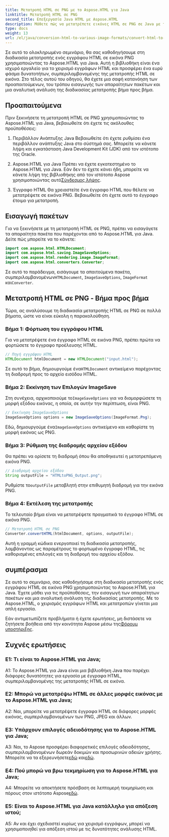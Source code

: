 ```yaml
---
title: Μετατροπή HTML σε PNG με το Aspose.HTML για Java
linktitle: Μετατροπή HTML σε PNG
second_title: Επεξεργασία Java HTML με Aspose.HTML
description: Μάθετε πώς να μετατρέπετε εικόνες HTML σε PNG σε Java με το Aspose.HTML. Ένας περιεκτικός οδηγός με οδηγίες βήμα προς βήμα.
type: docs
weight: 13
url: /el/java/conversion-html-to-various-image-formats/convert-html-to-png/
---
```

Σε αυτό το ολοκληρωμένο σεμινάριο, θα σας καθοδηγήσουμε στη διαδικασία μετατροπής ενός εγγράφου HTML σε εικόνα PNG χρησιμοποιώντας το Aspose.HTML για Java. Αυτή η βιβλιοθήκη είναι ένα ισχυρό εργαλείο για το χειρισμό εγγράφων HTML και προσφέρει ένα ευρύ φάσμα δυνατοτήτων, συμπεριλαμβανομένης της μετατροπής HTML σε εικόνα. Στο τέλος αυτού του οδηγού, θα έχετε μια σαφή κατανόηση των προαπαιτούμενων, του τρόπου εισαγωγής των απαραίτητων πακέτων και μια αναλυτική ανάλυση της διαδικασίας μετατροπής βήμα προς βήμα.

## Προαπαιτούμενα

Πριν ξεκινήσετε τη μετατροπή HTML σε PNG χρησιμοποιώντας το Aspose.HTML για Java, βεβαιωθείτε ότι έχετε τις ακόλουθες προϋποθέσεις:

1. Περιβάλλον Ανάπτυξης Java
Βεβαιωθείτε ότι έχετε ρυθμίσει ένα περιβάλλον ανάπτυξης Java στο σύστημά σας. Μπορείτε να κάνετε λήψη και εγκατάσταση Java Development Kit (JDK) από τον ιστότοπο της Oracle.

2. Aspose.HTML για Java
 Πρέπει να έχετε εγκατεστημένο το Aspose.HTML για Java. Εάν δεν το έχετε κάνει ήδη, μπορείτε να κάνετε λήψη της βιβλιοθήκης από τον ιστότοπο Aspose χρησιμοποιώντας αυτό[Σύνδεσμος λήψης](https://releases.aspose.com/html/java/).

3. Έγγραφο HTML
Θα χρειαστείτε ένα έγγραφο HTML που θέλετε να μετατρέψετε σε εικόνα PNG. Βεβαιωθείτε ότι έχετε αυτό το έγγραφο έτοιμο για μετατροπή.

## Εισαγωγή πακέτων

Για να ξεκινήσετε με τη μετατροπή HTML σε PNG, πρέπει να εισαγάγετε τα απαραίτητα πακέτα που παρέχονται από το Aspose.HTML για Java. Δείτε πώς μπορείτε να το κάνετε:

```java
import com.aspose.html.HTMLDocument;
import com.aspose.html.saving.ImageSaveOptions;
import com.aspose.html.rendering.image.ImageFormat;
import com.aspose.html.converters.Converter;
```

 Σε αυτό το παράδειγμα, εισάγουμε τα απαιτούμενα πακέτα, συμπεριλαμβανομένων`HTMLDocument`, `ImageSaveOptions`, `ImageFormat` και`Converter`.

## Μετατροπή HTML σε PNG - Βήμα προς βήμα

Τώρα, ας αναλύσουμε τη διαδικασία μετατροπής HTML σε PNG σε πολλά βήματα, ώστε να είναι εύκολη η παρακολούθηση.

### Βήμα 1: Φόρτωση του εγγράφου HTML

Για να μετατρέψετε ένα έγγραφο HTML σε εικόνα PNG, πρέπει πρώτα να φορτώσετε το έγγραφο προέλευσης HTML.

```java
// Πηγή εγγράφου HTML
HTMLDocument htmlDocument = new HTMLDocument("input.html");
```

 Σε αυτό το βήμα, δημιουργούμε ένα`HTMLDocument` αντικείμενο παρέχοντας τη διαδρομή προς το αρχείο εισόδου HTML.

### Βήμα 2: Εκκίνηση των Επιλογών ImageSave

 Στη συνέχεια, αρχικοποιούμε το`ImageSaveOptions` για να διαμορφώσετε τη μορφή εξόδου εικόνας, η οποία, σε αυτήν την περίπτωση, είναι PNG.

```java
// Εκκίνηση ImageSaveOptions
ImageSaveOptions options = new ImageSaveOptions(ImageFormat.Png);
```

 Εδώ, δημιουργούμε ένα`ImageSaveOptions` αντικείμενο και καθορίστε τη μορφή εικόνας ως PNG.

### Βήμα 3: Ρύθμιση της διαδρομής αρχείου εξόδου

Θα πρέπει να ορίσετε τη διαδρομή όπου θα αποθηκευτεί η μετατρεπόμενη εικόνα PNG.

```java
// Διαδρομή αρχείου εξόδου
String outputFile = "HTMLtoPNG_Output.png";
```

 Ρυθμίστε το`outputFile` μεταβλητή στην επιθυμητή διαδρομή για την εικόνα PNG.

### Βήμα 4: Εκτέλεση της μετατροπής

Το τελευταίο βήμα είναι να μετατρέψετε πραγματικά το έγγραφο HTML σε εικόνα PNG.

```java
// Μετατροπή HTML σε PNG
Converter.convertHTML(htmlDocument, options, outputFile);
```

Αυτή η γραμμή κώδικα ενεργοποιεί τη διαδικασία μετατροπής, λαμβάνοντας ως παραμέτρους το φορτωμένο έγγραφο HTML, τις καθορισμένες επιλογές και τη διαδρομή του αρχείου εξόδου.

## συμπέρασμα

Σε αυτό το σεμινάριο, σας καθοδηγήσαμε στη διαδικασία μετατροπής ενός εγγράφου HTML σε εικόνα PNG χρησιμοποιώντας το Aspose.HTML για Java. Έχετε μάθει για τις προϋποθέσεις, την εισαγωγή των απαραίτητων πακέτων και μια αναλυτική ανάλυση της διαδικασίας μετατροπής. Με το Aspose.HTML, ο χειρισμός εγγράφων HTML και μετατροπών γίνεται μια απλή εργασία.

 Εάν αντιμετωπίζετε προβλήματα ή έχετε ερωτήσεις, μη διστάσετε να ζητήσετε βοήθεια από την κοινότητα Aspose μέσω της[Φόρουμ υποστήριξης](https://forum.aspose.com/).

## Συχνές ερωτήσεις

### Ε1: Τι είναι το Aspose.HTML για Java;

A1: Το Aspose.HTML για Java είναι μια βιβλιοθήκη Java που παρέχει διάφορες δυνατότητες για εργασία με έγγραφα HTML, συμπεριλαμβανομένης της μετατροπής HTML σε εικόνα.

### Ε2: Μπορώ να μετατρέψω HTML σε άλλες μορφές εικόνας με το Aspose.HTML για Java;

A2: Ναι, μπορείτε να μετατρέψετε έγγραφα HTML σε διάφορες μορφές εικόνας, συμπεριλαμβανομένων των PNG, JPEG και άλλων.

### Ε3: Υπάρχουν επιλογές αδειοδότησης για το Aspose.HTML για Java;

 A3: Ναι, το Aspose προσφέρει διαφορετικές επιλογές αδειοδότησης, συμπεριλαμβανομένων δωρεάν δοκιμών και προσωρινών αδειών χρήσης. Μπορείτε να τα εξερευνήσετε[εδώ](https://purchase.aspose.com/buy) και[εδώ](https://purchase.aspose.com/temporary-license/).

### Ε4: Πού μπορώ να βρω τεκμηρίωση για το Aspose.HTML για Java;

 A4: Μπορείτε να αποκτήσετε πρόσβαση σε λεπτομερή τεκμηρίωση και πόρους στον ιστότοπο Aspose[εδώ](https://reference.aspose.com/html/java/).

### Ε5: Είναι το Aspose.HTML για Java κατάλληλο για απόξεση ιστού;

A5: Αν και έχει σχεδιαστεί κυρίως για χειρισμό εγγράφων, μπορεί να χρησιμοποιηθεί για απόξεση ιστού με τις δυνατότητες ανάλυσης HTML.